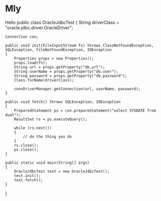 # Mly
Hello
public class OracleJdbcTest
{
    String driverClass = "oracle.jdbc.driver.OracleDriver";
 
    Connection con;
     
    public void init(FileInputStream fs) throws ClassNotFoundException, SQLException, FileNotFoundException, IOException
    {
        Properties props = new Properties();
        props.load(fs);
        String url = props.getProperty("db.url");
        String userName = props.getProperty("db.user");
        String password = props.getProperty("db.password");
        Class.forName(driverClass);
 
        con=DriverManager.getConnection(url, userName, password);
    }
     
    public void fetch() throws SQLException, IOException
    {
        PreparedStatement ps = con.prepareStatement("select SYSDATE from dual");
        ResultSet rs = ps.executeQuery();
         
        while (rs.next())
        {
            // do the thing you do
        }
        rs.close();
        ps.close();
    }
 
    public static void main(String[] args) 
    {
        OracleJdbcTest test = new OracleJdbcTest();
        test.init();
        test.fetch();
    }
}

